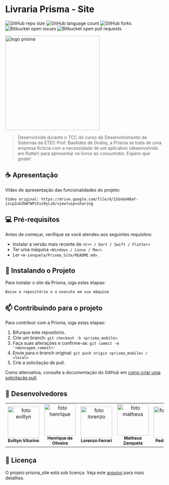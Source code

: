 # Livraria Prisma - Site

![GitHub repo size](https://img.shields.io/github/repo-size/m-zanqueta/prisma_mobile?style=for-the-badge)
![GitHub language count](https://img.shields.io/github/languages/count/m-zanqueta/prisma_mobile?style=for-the-badge)
![GitHub forks](https://img.shields.io/github/forks/m-zanqueta/prisma_mobile?style=for-the-badge)
![Bitbucket open issues](https://img.shields.io/bitbucket/issues/m-zanqueta/prisma_mobile?style=for-the-badge)
![Bitbucket open pull requests](https://img.shields.io/bitbucket/pr-raw/m-zanqueta/prisma_mobile?style=for-the-badge)


<img src="https://github.com/user-attachments/assets/e52d2376-bdd8-43bc-98ac-5799331bcc0e" width="300px;" alt="logo prisma"/><br>


> Desenvolvida durante o TCC do curso de Desenvolvimento de Sistemas da ETEC Prof. Basilides de Godoy, a Prisma se trata de uma empresa ficticia
> com a necessidade de um aplicativo (desenvolvido em flutter) para apresentar os livros ao consumidor.
> Espero que goste!

## ☕ Apresentação

Vídeo de apresentação das funcionalidades do projeto:

```
Vídeo original: https://drive.google.com/file/d/1SGxbd4BaY-izcp2ukZbW7WPihsz9yLs0/view?usp=sharing
```

## 💻 Pré-requisitos

Antes de começar, verifique se você atendeu aos seguintes requisitos:

- Instalar a versão mais recente de `<C++ / Dart / Swift / Flutter>`
- Ter uma máquina `<Windows / Linux / Mac>`.
- Ler `<m-zanqueta/Prisma_Site/README.md>`.

## 🚀 Instalando o Projeto

Para instalar o site da Prisma, siga estas etapas:

```
Baixe o repositório e o execute em sua máquina
```

## 📫 Contribuindo para o projeto

Para contribuir com a Prisma, siga estas etapas:

1. Bifurque este repositório.
2. Crie um branch: `git checkout -b <prisma_mobile>`.
3. Faça suas alterações e confirme-as: `git commit -m '<mensagem_commit>'`
4. Envie para o branch original: `git push origin <prisma_mobile> / <local>`
5. Crie a solicitação de pull.

Como alternativa, consulte a documentação do GitHub em [como criar uma solicitação pull](https://help.github.com/en/github/collaborating-with-issues-and-pull-requests/creating-a-pull-request).

## 🤝 Desenvolvedores

<table>
  <tr>
    <td align="center">
      <a href="https://github.com/evyvitu" title=link evillyn">
        <img src="https://avatars.githubusercontent.com/u/164200279" width="100px;" alt="foto evillyn"/><br>
        <sub>
          <b>Evillyn Viturino</b>
        </sub>
      </a>
    </td>
    <td align="center">
      <a href="https://github.com/herqoliveira" title="link henrique">
        <img src="https://avatars.githubusercontent.com/u/137454205" width="100px;" alt="foto henrique"/><br>
        <sub>
          <b>Henrique de Oliveira</b>
        </sub>
      </a>
    </td>
    <td align="center">
      <a href="https://github.com/FerrariAggio" title="link lorenzo">
        <img src="https://avatars.githubusercontent.com/u/143631388" width="100px;" alt="foto lorenzo"/><br>
        <sub>
          <b>Lorenzo Ferrari</b>
        </sub>
      </a>
    </td>
    <td align="center">
      <a href="https://github.com/m-zanqueta" title="link matheus">
        <img src="https://avatars.githubusercontent.com/u/164265012?v=4" width="100px;" alt="foto matheus"/><br>
        <sub>
          <b>Matheus Zanqueta</b>
        </sub>
      </a>
    </td>
      <td align="center">
      <a href="https://github.com/pbielz" title="link pedrok">
        <img src="https://avatars.githubusercontent.com/u/142752191?v=4" width="100px;" alt="foto pedro"/><br>
        <sub>
          <b>Pedro Gabriel</b>
        </sub>
      </a>
    </td>
      <td align="center">
      <a href="https://github.com/victormlaker" title="foto victor">
        <img src="https://avatars.githubusercontent.com/u/137333821?v=4" width="100px;" alt="foto victor"/><br>
        <sub>
          <b>Victor Mlaker</b>
        </sub>
      </a>
    </td>
  </tr>
</table>


## 📝 Licença

O projeto prisma_site está sob licença. Veja este [arquivo](LICENSE.md) para mais detalhes. 
